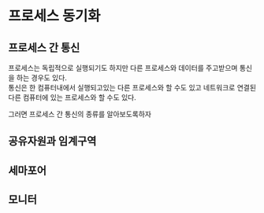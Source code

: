 # 프로세스 동기화

## 프로세스 간 통신
프로세스는 독립적으로 실행되기도 하지만 다른 프로세스와 데이터를 주고받으며 통신을 하는 경우도 있다.<br>
통신은 한 컴퓨터내에서 실행되고있는 다른 프로세스와 할 수도 있고 네트워크로 연결된 다른 컴퓨터에 있는 프로세스와 할 수도 있다.<br>

그러면 프로세스 간 통신의 종류를 알아보도록하자

## 공유자원과 임계구역
## 세마포어
## 모니터